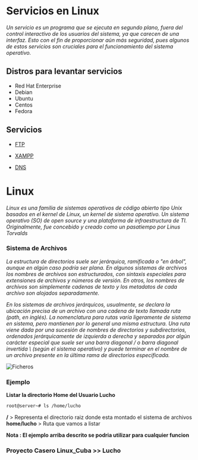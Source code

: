 # Servicios en Linux

_Un servicio es un programa que se ejecuta en segundo plano, fuera del control interactivo de los usuarios del sistema, ya que carecen de una interfaz. Esto con el fin de proporcionar aún más seguridad, pues algunos de estos servicios son cruciales para el funcionamiento del sistema operativo._

## Distros para levantar servicios 

* Red Hat Enterprise
* Debian
* Ubuntu
* Centos
* Fedora

## Servicios

* [FTP](https://github.com/Lucho00Cuba/Services/tree/main/FTP/ftp.md)

* [XAMPP](https://github.com/Lucho00Cuba/Services/tree/main/XAMPP/xampp.md)

* [DNS](https://github.com/Lucho00Cuba/Services/tree/main/DNS/dns.md)

# Linux

_Linux es una familia de sistemas operativos de código abierto tipo Unix basados ​​en el kernel de Linux, un kernel de sistema operativo. Un sistema operativo (SO) de open source y una plataforma de infraestructura de TI. Originalmente, fue concebido y creado como un pasatiempo por Linus Torvalds_


### Sistema de Archivos

_La estructura de directorios suele ser jerárquica, ramificada o "en árbol", aunque en algún caso podría ser plana. En algunos sistemas de archivos los nombres de archivos son estructurados, con sintaxis especiales para extensiones de archivos y números de versión. En otros, los nombres de archivos son simplemente cadenas de texto y los metadatos de cada archivo son alojados separadamente._

_En los sistemas de archivos jerárquicos, usualmente, se declara la ubicación precisa de un archivo con una cadena de texto llamada ruta (path, en inglés). La nomenclatura para rutas varía ligeramente de sistema en sistema, pero mantienen por lo general una misma estructura. Una ruta viene dada por una sucesión de nombres de directorios y subdirectorios, ordenados jerárquicamente de izquierda a derecha y separados por algún carácter especial que suele ser una barra diagonal / o barra diagonal invertida \ (según el sistema operativo) y puede terminar en el nombre de un archivo presente en la última rama de directorios especificada._

![Ficheros](https://i.blogs.es/b8d024/linux-file-system-hierarchy-linux-file-structure-optimized/original.jpg)

### Ejemplo

**Listar la directorio Home del Usuario Lucho**

```markdown
root@server~# ls /home/lucho
```

**/** > Representa el directorio raiz donde esta montado el sistema de archivos
**home/lucho** > Ruta que vamos a listar

**Nota : El ejemplo arriba descrito se podria utilizar para cualquier funcion**

### Proyecto Casero Linux_Cuba >> Lucho